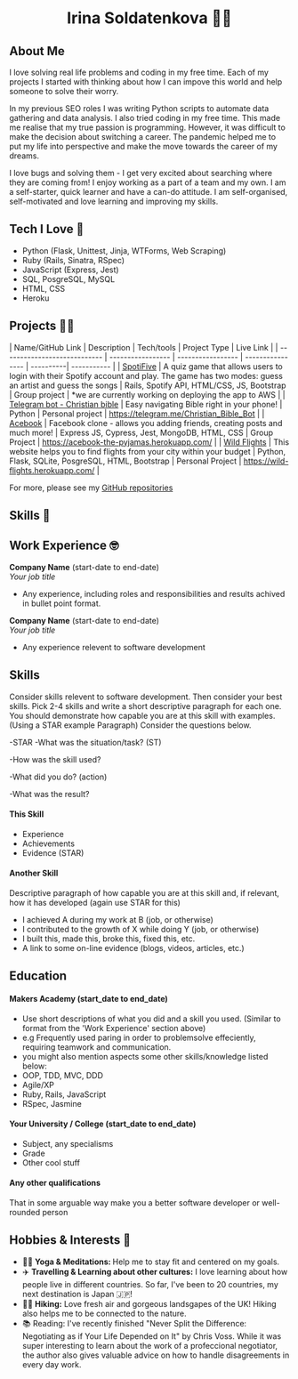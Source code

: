<h1 align="center">Irina Soldatenkova 👩‍🦰</h1>

<h2>About Me</h2>

<p>I love solving real life problems and coding in my free time. Each of my projects I started with thinking about how I can impove this world and help someone to solve their worry. </p>
<p>In my previous SEO roles I was writing Python scripts to automate data gathering and data analysis. I also tried coding in my free time. This made me realise that my true passion is programming. However, it was difficult to make the decision about switching a career. The pandemic helped me to put my life into perspective and make the move towards the career of my dreams.</p>
<p>I love bugs and solving them - I get very excited about searching where they are coming from! I enjoy working as a part of a team and my own. I am a self-starter, quick learner and have a can-do attitude. I am self-organised, self-motivated and love learning and improving my skills.</p>

<h2>Tech I Love 💙</h2>
  <ul>
    <li>Python (Flask, Unittest, Jinja, WTForms, Web Scraping)</li>
    <li>Ruby (Rails, Sinatra, RSpec)</li>
    <li>JavaScript (Express, Jest)</li>
    <li>SQL, PosgreSQL, MySQL</li>
    <li>HTML, CSS</li>
    <li>Heroku</li>
  </ul>

<h2>Projects 👩‍💻</h2>

| Name/GitHub Link                         | Description       | Tech/tools        | Project Type     | Live Link   |
| ---------------------------- | ----------------- | ----------------- | ---------------- | ----------| ----------- |
| <a href="https://github.com/IrinaVi/SpotiFive">SpotiFive</a> | A quiz game that allows users to login with their Spotify account and play. The game has two modes: guess an artist and guess the songs | Rails, Spotify API, HTML/CSS, JS, Bootstrap | Group project    | *we are currently working on deploying the app to AWS |
| <a href="https://github.com/IrinaVi/Bible-telegram-bot">Telegram bot - Christian bible</a> | Easy navigating Bible right in your phone! | Python              | Personal project   | https://telegram.me/Christian_Bible_Bot |
| <a href="https://github.com/IrinaVi/Acebook">Acebook</a> | Facebook clone - allows you adding friends, creating posts and much more! | Express JS, Cypress, Jest, MongoDB, HTML, CSS | Group Project | https://acebook-the-pyjamas.herokuapp.com/ |
| <a href="https://github.com/IrinaVi/wild-flights-project">Wild Flights</a> | This website helps you to find flights from your city within your budget | Python, Flask, SQLite, PosgreSQL, HTML, Bootstrap | Personal Project | https://wild-flights.herokuapp.com/  |

For more, please see my <a href="https://github.com/IrinaVi?tab=repositories">GitHub repositories</a>

<h2>Skills 🧐</h2>



<h2>Work Experience 🤓</h2>

**Company Name** (start-date to end-date)  
_Your job title_

- Any experience, including roles and responsibilities and results achived in bullet point format.

**Company Name** (start-date to end-date)  
_Your job title_

- Any experience relevent to software development

## Skills

Consider skills relevent to software development. Then consider your best skills. Pick 2-4 skills and write a short descriptive paragraph for each one. You should demonstrate how capable you are at this skill with examples.
(Using a STAR example Paragraph) Consider the questions below.

-STAR
-What was the situation/task? (ST)

-How was the skill used?

-What did you do? (action)

-What was the result?


#### This Skill

- Experience
- Achievements
- Evidence (STAR)

#### Another Skill

Descriptive paragraph of how capable you are at this skill and, if relevant, how it has developed (again use STAR for this)

- I achieved A during my work at B (job, or otherwise)
- I contributed to the growth of X while doing Y (job, or otherwise)
- I built this, made this, broke this, fixed this, etc.
- A link to some on-line evidence (blogs, videos, articles, etc.)

## Education

#### Makers Academy (start_date to end_date)
- Use short descriptions of what you did and a skill you used. (Similar to format from the 'Work Experience' section above)
- e.g Frequently used paring in order to problemsolve effeciently, requiring teamwork and communication.
- you might also mention aspects some other skills/knowledge listed below: 
- OOP, TDD, MVC, DDD
- Agile/XP
- Ruby, Rails, JavaScript
- RSpec, Jasmine

#### Your University / College (start_date to end_date)

- Subject, any specialisms
- Grade
- Other cool stuff

#### Any other qualifications

That in some arguable way make you a better software developer or well-rounded person

<h2>Hobbies & Interests 🌈</h2>
  <ul>
    <li>🧘‍♀️ <b>Yoga & Meditations: </b> Help me to stay fit and centered on my goals. </li>
    <li>✈️ <b>Travelling & Learning about other cultures:</b> I love learning about how people live in different countries. So far, I've been to 20 countries, my next destination is Japan 🇯🇵! </li>
    <li>🚶‍♀️ <b>Hiking:</b> Love fresh air and gorgeous landsgapes of the UK! Hiking also helps me to be connected to the nature.</li>
    <li>📚 </b>Reading:</b> I've recently finished "Never Split the Difference: Negotiating as if Your Life Depended on It" by Chris Voss. While it was super interesting to learn about the work of a profeccional negotiator, the author also gives valuable advice on how to handle disagreements in every day work. </li>
  </ul>
